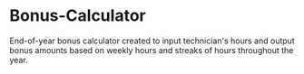 # Bonus-Calculator
End-of-year bonus calculator created to input technician's hours and output bonus amounts based on weekly hours and streaks of hours throughout the year.
